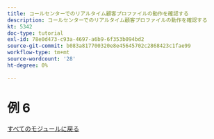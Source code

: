 ```yaml
---
title: コールセンターでのリアルタイム顧客プロファイルの動作を確認する
description: コールセンターでのリアルタイム顧客プロファイルの動作を確認する
kt: 5342
doc-type: tutorial
exl-id: 78e0d473-c93a-4697-a6b9-6f353b094bd2
source-git-commit: b083a817700320e8e45645702c2868423c1fae99
workflow-type: tm+mt
source-wordcount: '28'
ht-degree: 0%

---
```


# 例 6

[すべてのモジュールに戻る](../../../overview.md)
